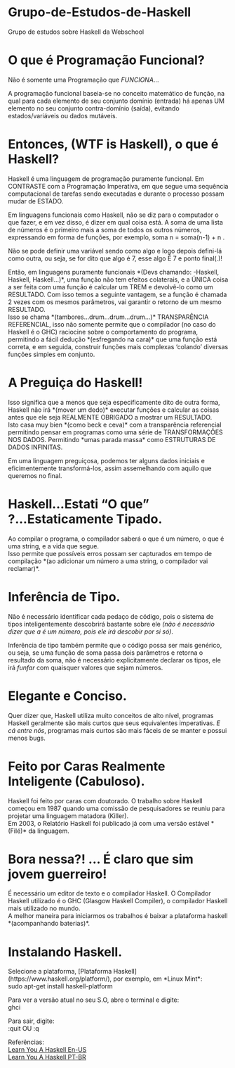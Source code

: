 # Grupo-de-Estudos-de-Haskell
Grupo de estudos sobre Haskell da Webschool



# O que é Programação Funcional?

Não é somente uma Programação que _FUNCIONA_...

A programação funcional baseia-se no conceito matemático de função, na qual para cada elemento de seu conjunto domínio (entrada) há apenas UM elemento no seu conjunto contra-domínio (saída), evitando estados/variáveis ou dados mutáveis.

# Entonces, (WTF is Haskell), o que é Haskell?

Haskell é uma linguagem de programação puramente funcional. Em CONTRASTE com a Programação Imperativa, em que segue uma sequência computacional de tarefas sendo executadas e durante o processo possam mudar de ESTADO.

Em linguagens funcionais como Haskell, não se diz para o computador o que fazer, e em vez disso, é dizer em qual coisa está. A soma de uma lista de números é o primeiro mais a soma de todos os outros números, expressando em forma de funções, por exemplo, soma n = soma(n-1) + n .

Não se pode definir uma variável sendo como algo e logo depois defini-lá como outra, ou seja, se for dito que algo é 7, esse algo É 7 e ponto final(.)!

<p> Então, em linguagens puramente funcionais *(Devs chamando: -Haskell, Haskell, Haskell...)*, uma função não tem efeitos colaterais, e a ÚNICA coisa a ser feita com uma função é calcular um TREM e devolvê-lo como um RESULTADO. Com isso temos a seguinte vantagem, se a função é chamada 2 vezes com os mesmos parâmetros, vai garantir o retorno de um mesmo RESULTADO. <br/>
Isso se chama *(tambores...drum...drum...drum…)* TRANSPARÊNCIA REFERENCIAL, isso não somente permite que o compilador (no caso do Haskell é o GHC) raciocine sobre o comportamento do programa, permitindo a fácil dedução *(esfregando na cara)* que uma função está correta, e em seguida, construir funções mais complexas ‘colando’ diversas funções simples em conjunto. </p>

# A Preguiça do Haskell!

<p> Isso significa que a menos que seja especificamente dito de outra forma, Haskell não irá *(mover um dedo)* executar funções e calcular as coisas antes que ele seja REALMENTE OBRIGADO a mostrar um RESULTADO. <br/>
Isto casa muy bien *(como beck e ceva)* com a transparência referencial permitindo pensar em programas como uma série de TRANSFORMAÇÕES NOS DADOS. Permitindo *umas parada massa* como ESTRUTURAS DE DADOS INFINITAS.

Em uma linguagem preguiçosa, podemos ter alguns dados iniciais e eficimentemente transformá-los, assim assemelhando com aquilo que queremos no final. </p>

# Haskell...Estati “O que” ?...Estaticamente Tipado.

<p> Ao compilar o programa, o compilador saberá o que é um número, o que é uma string, e a vida que segue. <br/>
Isso permite que possíveis erros possam ser capturados em tempo de compilação *(ao adicionar um número a uma string, o compilador vai reclamar)*. </p>

# Inferência de Tipo.

Não é necessário identificar cada pedaço de código, pois o sistema de tipos inteligentemente descobrirá bastante sobre ele *(não é necessário dizer que a é um número, pois ele irá descobir por si só)*.

Inferência de tipo também permite que o código possa ser mais genérico, ou seja, se uma função de soma passa dois parâmetros e retorna o resultado da soma, não é necessário explicitamente declarar os tipos, ele irá *funfar* com quaisquer valores que sejam números.

# Elegante e Conciso.

Quer dizer que, Haskell utiliza muito conceitos de alto nível, programas Haskell geralmente são mais curtos que seus equivalentes imperativas. *E cá entre nós*, programas mais curtos são mais fáceis de se manter e possui menos bugs.


# Feito por Caras Realmente Inteligente (Cabuloso).

<p> Haskell foi feito por caras com doutorado. O trabalho sobre Haskell começou em 1987 quando uma comissão de pesquisadores se reuniu para projetar uma linguagem matadora (Killer). <br/>
Em 2003, o Relatório Haskell foi publicado já com uma versão estável *(Filé)* da linguagem. </p>

# Bora nessa?! ... É claro que sim jovem guerreiro!

<p> É necessário um editor de texto e o compilador Haskell. O Compilador Haskell utilizado é o GHC (Glasgow Haskell Compiler), o compilador Haskell mais utilizado no mundo. <br/>
A melhor maneira para iniciarmos os trabalhos é baixar a plataforma haskell *(acompanhando baterias)*. </p>


# Instalando Haskell.

<p> Selecione a plataforma, [Plataforma Haskell] (https://www.haskell.org/platform/), por exemplo, em *Linux Mint*: <br/>
sudo apt-get install haskell-platform

Para ver a versão atual no seu S.O, abre o terminal e digite: <br/>
ghci

Para sair, digite: <br/>
:quit OU :q

Referências: <br/>
[Learn You A Haskell En-US](http://learnyouahaskell.com) <br/>
[Learn You A Haskell PT-BR](http://haskell.tailorfontela.com.br/) </p>
